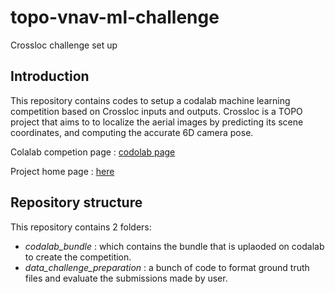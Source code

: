 #  topo-vnav-ml-challenge
 
Crossloc challenge set up


## Introduction

This repository contains codes to setup a codalab machine learning competition based on Crossloc inputs and outputs. 
Crossloc is a TOPO project that aims to to localize the aerial images by predicting its scene coordinates, and computing the accurate 6D camera pose.


Colalab competion page : [codolab page](https://codalab.lisn.upsaclay.fr/competitions/5227)

Project home page : [here](https://crossloc.github.io/)

## Repository structure 
This repository contains 2 folders: 
* *codalab_bundle* : which contains the bundle that is uplaoded on codalab to create the competition.
* *data_challenge_preparation* : a bunch of code to format ground truth files and evaluate the submissions made by user.


